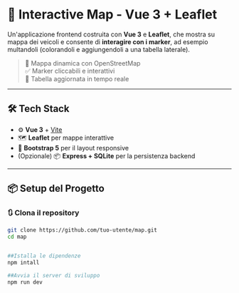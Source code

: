 # 🚗 Interactive Map - Vue 3 + Leaflet

Un'applicazione frontend costruita con **Vue 3** e **Leaflet**, che mostra su mappa dei veicoli e consente di **interagire con i marker**, ad esempio multandoli (colorandoli e aggiungendoli a una tabella laterale).

> 📍 Mappa dinamica con OpenStreetMap  
> ✅ Marker cliccabili e interattivi  
> 🧾 Tabella aggiornata in tempo reale  

---

## 🛠️ Tech Stack

- ⚙️ **Vue 3** + [Vite](https://vitejs.dev/)
- 🗺️ **Leaflet** per mappe interattive
- 🎨 **Bootstrap 5** per il layout responsive
- (Opzionale) 📦 **Express + SQLite** per la persistenza backend

---

## 📦 Setup del Progetto

### 🔃 Clona il repository

```bash
git clone https://github.com/tuo-utente/map.git
cd map


##Istalla le dipendenze 
npm intall 

##Avvia il server di sviluppo
npm run dev 
